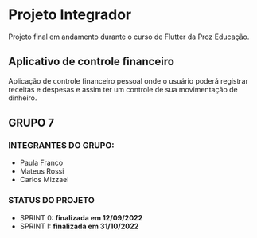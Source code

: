 # Projeto Integrador
 Projeto final em andamento durante o curso de Flutter da Proz Educação.

## Aplicativo de controle financeiro
  Aplicação de controle financeiro pessoal onde o usuário poderá registrar receitas e despesas e assim ter um controle de sua movimentação de dinheiro.

## GRUPO 7
### INTEGRANTES DO GRUPO:
 - Paula Franco
 - Mateus Rossi
 - Carlos Mizzael

 ### STATUS DO PROJETO
- SPRINT 0: **finalizada em 12/09/2022**
- SPRINT I: **finalizada em 31/10/2022**
